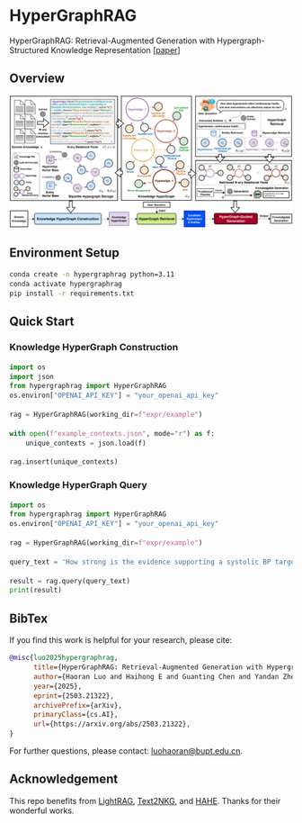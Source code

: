 # HyperGraphRAG

HyperGraphRAG: Retrieval-Augmented Generation with Hypergraph-Structured Knowledge Representation [[paper](https://arxiv.org/abs/2503.21322)]

##  Overview 

![](./figs/F1.png)

## Environment Setup
```bash
conda create -n hypergraphrag python=3.11
conda activate hypergraphrag
pip install -r requirements.txt
```

## Quick Start
### Knowledge HyperGraph Construction
```python
import os
import json
from hypergraphrag import HyperGraphRAG
os.environ["OPENAI_API_KEY"] = "your_openai_api_key"

rag = HyperGraphRAG(working_dir=f"expr/example")

with open(f"example_contexts.json", mode="r") as f:
    unique_contexts = json.load(f)
    
rag.insert(unique_contexts)
```

### Knowledge HyperGraph Query
```python
import os
from hypergraphrag import HyperGraphRAG
os.environ["OPENAI_API_KEY"] = "your_openai_api_key"

rag = HyperGraphRAG(working_dir=f"expr/example")

query_text = 'How strong is the evidence supporting a systolic BP target of 120–129 mmHg in elderly or frail patients, considering potential risks like orthostatic hypotension, the balance between cardiovascular benefits and adverse effects, and the feasibility of implementation in diverse healthcare settings?'

result = rag.query(query_text)
print(result)
```

## BibTex

If you find this work is helpful for your research, please cite:

```bibtex
@misc{luo2025hypergraphrag,
      title={HyperGraphRAG: Retrieval-Augmented Generation with Hypergraph-Structured Knowledge Representation}, 
      author={Haoran Luo and Haihong E and Guanting Chen and Yandan Zheng and Xiaobao Wu and Yikai Guo and Qika Lin and Yu Feng and Zemin Kuang and Meina Song and Yifan Zhu and Luu Anh Tuan},
      year={2025},
      eprint={2503.21322},
      archivePrefix={arXiv},
      primaryClass={cs.AI},
      url={https://arxiv.org/abs/2503.21322}, 
}
```

For further questions, please contact: luohaoran@bupt.edu.cn.

## Acknowledgement

This repo benefits from [LightRAG](https://github.com/HKUDS/LightRAG), [Text2NKG](https://github.com/LHRLAB/Text2NKG), and [HAHE](https://github.com/LHRLAB/HAHE).  Thanks for their wonderful works.